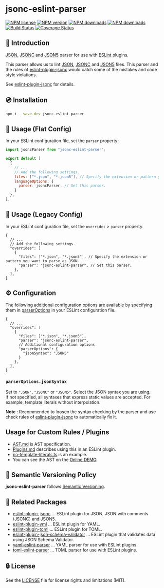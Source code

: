 # jsonc-eslint-parser

[![NPM license](https://img.shields.io/npm/l/jsonc-eslint-parser.svg)](https://www.npmjs.com/package/jsonc-eslint-parser)
[![NPM version](https://img.shields.io/npm/v/jsonc-eslint-parser.svg)](https://www.npmjs.com/package/jsonc-eslint-parser)
[![NPM downloads](https://img.shields.io/npm/dw/jsonc-eslint-parser.svg)](http://www.npmtrends.com/jsonc-eslint-parser)
[![NPM downloads](https://img.shields.io/npm/dm/jsonc-eslint-parser.svg)](http://www.npmtrends.com/jsonc-eslint-parser)
[![Build Status](https://github.com/ota-meshi/jsonc-eslint-parser/workflows/CI/badge.svg?branch=master)](https://github.com/ota-meshi/jsonc-eslint-parser/actions?query=workflow%3ACI)
[![Coverage Status](https://coveralls.io/repos/github/ota-meshi/jsonc-eslint-parser/badge.svg?branch=master)](https://coveralls.io/github/ota-meshi/jsonc-eslint-parser?branch=master)

## :name_badge: Introduction

[JSON], [JSONC] and [JSON5] parser for use with [ESLint] plugins.

This parser allows us to lint [JSON], [JSONC] and [JSON5] files.
This parser and the rules of [eslint-plugin-jsonc] would catch some of the mistakes and code style violations.

See [eslint-plugin-jsonc] for details.

## :cd: Installation

```bash
npm i --save-dev jsonc-eslint-parser
```

## :book: Usage (Flat Config)

In your ESLint configuration file, set the `parser` property:

```js
import jsoncParser from "jsonc-eslint-parser";

export default [
  {
    // ...
    // Add the following settings.
    files: ["*.json", "*.json5"], // Specify the extension or pattern you want to parse as JSON.
    languageOptions: {
      parser: jsoncParser, // Set this parser.
    }
  },
];
```

## :book: Usage (Legacy Config)

In your ESLint configuration file, set the `overrides` > `parser` property:

```json5
{
  // ...
  // Add the following settings.
  "overrides": [
    {
      "files": ["*.json", "*.json5"], // Specify the extension or pattern you want to parse as JSON.
      "parser": "jsonc-eslint-parser", // Set this parser.
    },
  ],
}
```

## :gear: Configuration

The following additional configuration options are available by specifying them in [parserOptions](https://eslint.org/docs/user-guide/configuring#specifying-parser-options-1) in your ESLint configuration file.

```json5
{
  // ...
  "overrides": [
    {
      "files": ["*.json", "*.json5"],
      "parser": "jsonc-eslint-parser",
      // Additional configuration options
      "parserOptions": {
        "jsonSyntax": "JSON5"
      }
    },
  ],
}
```

### `parserOptions.jsonSyntax`

Set to `"JSON"`, `"JSONC"` or `"JSON5"`. Select the JSON syntax you are using.  
If not specified, all syntaxes that express static values ​​are accepted. For example, template literals without interpolation.  

**Note** : Recommended to loosen the syntax checking by the parser and use check rules of [eslint-plugin-jsonc] to automatically fix it.

## Usage for Custom Rules / Plugins

- [AST.md](./docs/AST.md) is AST specification.
- [Plugins.md](./docs/Plugins.md) describes using this in an ESLint plugin.
- [no-template-literals.ts](https://github.com/ota-meshi/eslint-plugin-jsonc/blob/master/lib/rules/no-template-literals.ts) is an example.
- You can see the AST on the [Online DEMO](https://ota-meshi.github.io/jsonc-eslint-parser/).

## :traffic_light: Semantic Versioning Policy

**jsonc-eslint-parser** follows [Semantic Versioning](http://semver.org/).

## :couple: Related Packages

- [eslint-plugin-jsonc](https://github.com/ota-meshi/eslint-plugin-jsonc) ... ESLint plugin for JSON, JSON with comments (JSONC) and JSON5.
- [eslint-plugin-yml](https://github.com/ota-meshi/eslint-plugin-yml) ... ESLint plugin for YAML.
- [eslint-plugin-toml](https://github.com/ota-meshi/eslint-plugin-toml) ... ESLint plugin for TOML.
- [eslint-plugin-json-schema-validator](https://github.com/ota-meshi/eslint-plugin-json-schema-validator) ... ESLint plugin that validates data using JSON Schema Validator.
- [yaml-eslint-parser](https://github.com/ota-meshi/yaml-eslint-parser) ... YAML parser for use with ESLint plugins.
- [toml-eslint-parser](https://github.com/ota-meshi/toml-eslint-parser) ... TOML parser for use with ESLint plugins.

## :lock: License

See the [LICENSE](LICENSE) file for license rights and limitations (MIT).

[JSON]: https://json.org/
[JSONC]: https://github.com/microsoft/node-jsonc-parser
[JSON5]: https://json5.org/
[ESLint]: https://eslint.org/
[eslint-plugin-jsonc]: https://www.npmjs.com/package/eslint-plugin-jsonc

